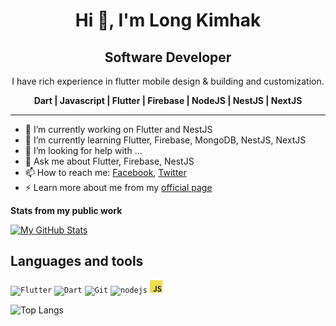 <h1 align="center">Hi 👋, I'm Long Kimhak</h1>
<h2 align="center">Software Developer</h2>
<p align="center">I have rich experience in flutter mobile design & building and customization.</p>

<p align="center">
<strong>Dart | Javascript | Flutter | Firebase | NodeJS | NestJS | NextJS</strong>
</p>

---

- 🔭 I’m currently working on Flutter and NestJS
- 🌱 I’m currently learning Flutter, Firebase, MongoDB, NestJS, NextJS
- 🤔 I’m looking for help with ...
- 💬 Ask me about Flutter, Firebase, NestJS
- 📫 How to reach me: [Facebook](https://web.facebook.com/mrrhak168), [Twitter](https://twitter.com/mrrhak168)
- ⚡ Learn more about me from my [official page](https://mrrhak.com)


**Stats from my public work**

[![My GitHub Stats](https://github-readme-stats.vercel.app/api/?username=mrrhak&count_private=true&theme=tokyonight&showicons=true)]()

## Languages and tools

<code><img height="20" src="https://avatars.githubusercontent.com/u/14101776?s=20&v=4" alt="Flutter"></code>
<code><img height="20" src="https://avatars.githubusercontent.com/u/1609975?s=20&v=4" alt="Dart"></code>
<code><img height="20" src="https://avatars.githubusercontent.com/u/18133?s=20&v=4" alt="Git"></code>
<code><img height="20" src="https://avatars.githubusercontent.com/u/9950313?s=20&v=4" alt="nodejs"></code>
<code><img height="20" src="https://raw.githubusercontent.com/github/explore/80688e429a7d4ef2fca1e82350fe8e3517d3494d/topics/javascript/javascript.png" alt="javascript"></code>

![Top Langs](https://github-readme-stats.vercel.app/api/top-langs/?username=mrrhak&layout=compact&theme=tokyonight)
